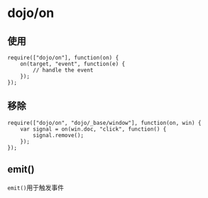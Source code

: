 # dojo/on #
## 使用 ##
	require(["dojo/on"], function(on) {
		on(target, "event", function(e) {
			// handle the event
		});
	});

## 移除 ##
	require(["dojo/on", "dojo/_base/window"], function(on, win) {
		var signal = on(win.doc, "click", function() {
			signal.remove();
		});
	});

## emit() ##
`emit()`用于触发事件